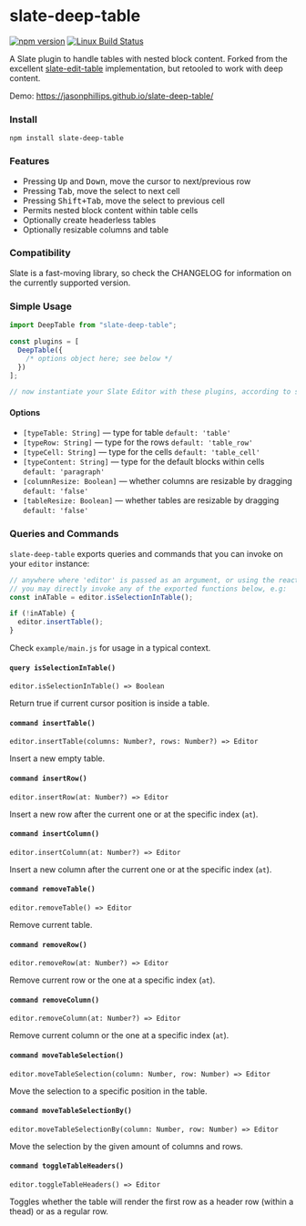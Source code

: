 # slate-deep-table

[![npm version](https://badge.fury.io/js/slate-deep-table.svg)](https://badge.fury.io/js/slate-deep-table)
[![Linux Build Status](https://travis-ci.org/jasonphillips/slate-deep-table.png?branch=master)](https://travis-ci.org/jasonphillips/slate-deep-table)

A Slate plugin to handle tables with nested block content. Forked from the excellent [slate-edit-table](https://github.com/GitbookIO/slate-edit-table) implementation, but retooled to work with deep content.

Demo: https://jasonphillips.github.io/slate-deep-table/

### Install

```
npm install slate-deep-table
```

### Features

- Pressing <kbd>Up</kbd> and <kbd>Down</kbd>, move the cursor to next/previous row
- Pressing <kbd>Tab</kbd>, move the select to next cell
- Pressing <kbd>Shift+Tab</kbd>, move the select to previous cell
- Permits nested block content within table cells
- Optionally create headerless tables
- Optionally resizable columns and table

### Compatibility

Slate is a fast-moving library, so check the CHANGELOG for information on the currently supported version.

### Simple Usage

```js
import DeepTable from "slate-deep-table";

const plugins = [
  DeepTable({
    /* options object here; see below */
  })
];

// now instantiate your Slate Editor with these plugins, according to slate documentation
```

#### Options

- `[typeTable: String]` — type for table `default: 'table'`
- `[typeRow: String]` — type for the rows `default: 'table_row'`
- `[typeCell: String]` — type for the cells `default: 'table_cell'`
- `[typeContent: String]` — type for the default blocks within cells `default: 'paragraph'`
- `[columnResize: Boolean]` — whether columns are resizable by dragging `default: 'false'`
- `[tableResize: Boolean]` — whether tables are resizable by dragging `default: 'false'`

### Queries and Commands

`slate-deep-table` exports queries and commands that you can invoke on your `editor` instance:

```js
// anywhere where 'editor' is passed as an argument, or using the react Component's ref,
// you may directly invoke any of the exported functions below, e.g:
const inATable = editor.isSelectionInTable();

if (!inATable) {
  editor.insertTable();
}
```

Check `example/main.js` for usage in a typical context.

#### `query isSelectionInTable()`

`editor.isSelectionInTable() => Boolean`

Return true if current cursor position is inside a table.

#### `command insertTable()`

`editor.insertTable(columns: Number?, rows: Number?) => Editor`

Insert a new empty table.

#### `command insertRow()`

`editor.insertRow(at: Number?) => Editor`

Insert a new row after the current one or at the specific index (`at`).

#### `command insertColumn()`

`editor.insertColumn(at: Number?) => Editor`

Insert a new column after the current one or at the specific index (`at`).

#### `command removeTable()`

`editor.removeTable() => Editor`

Remove current table.

#### `command removeRow()`

`editor.removeRow(at: Number?) => Editor`

Remove current row or the one at a specific index (`at`).

#### `command removeColumn()`

`editor.removeColumn(at: Number?) => Editor`

Remove current column or the one at a specific index (`at`).

#### `command moveTableSelection()`

`editor.moveTableSelection(column: Number, row: Number) => Editor`

Move the selection to a specific position in the table.

#### `command moveTableSelectionBy()`

`editor.moveTableSelectionBy(column: Number, row: Number) => Editor`

Move the selection by the given amount of columns and rows.

#### `command toggleTableHeaders()`

`editor.toggleTableHeaders() => Editor`

Toggles whether the table will render the first row as a header row (within a thead) or as a regular row.
